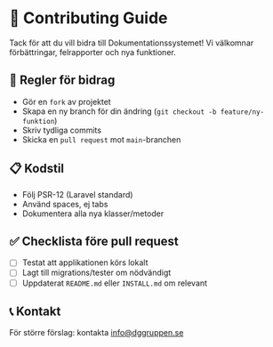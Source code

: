 # 🤝 Contributing Guide

Tack för att du vill bidra till Dokumentationssystemet! Vi välkomnar förbättringar, felrapporter och nya funktioner.

## 🧭 Regler för bidrag

- Gör en `fork` av projektet
- Skapa en ny branch för din ändring (`git checkout -b feature/ny-funktion`)
- Skriv tydliga commits
- Skicka en `pull request` mot `main`-branchen

## 📋 Kodstil

- Följ PSR-12 (Laravel standard)
- Använd spaces, ej tabs
- Dokumentera alla nya klasser/metoder

## ✅ Checklista före pull request

- [ ] Testat att applikationen körs lokalt
- [ ] Lagt till migrations/tester om nödvändigt
- [ ] Uppdaterat `README.md` eller `INSTALL.md` om relevant

## 📞 Kontakt

För större förslag: kontakta info@dggruppen.se
